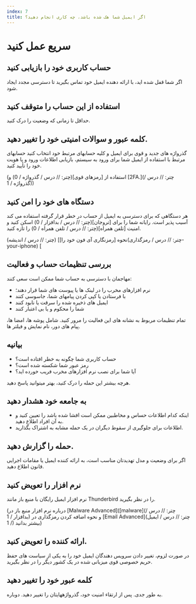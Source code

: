 ```yaml
---
index: 7
title: اگر ایمیل شما هک شده باشد، چه کاری انجام دهید؟
---
```

# سریع عمل کنید

## حساب کاربری خود را بازیابی کنید

اگر شما قفل شده اید، با ارائه دهنده ایمیل خود تماس بگیرید تا دسترسی مجدد ایجاد شود.

##  استفاده از این حساب را متوقف کنید

حداقل تا زمانی که وضعیت را درک کنید.

## کلمه عبور و سوالات امنیتی خود را تغییر دهید.

گذرواژه های جدید و قوی برای ایمیل و کلیه حسابهای مرتبط خود انتخاب کنید حسابهای مرتبط با استفاده از ایمیل شما برای ورود به سیستم، بازیابی اطلاعات ورود و یا هویت خود را تأیید کنید.

(استفاده از [رمزهای قوی](چتر: // درس / گذرواژه / 0) و [2FA.](چتر: // درس / گذرواژه / 1))

## دستگاه های خود را امن کنید

هر دستگاهی که برای دسترسی به ایمیل از حساب در خطر قرار گرفته استفاده می کند آسیب پذیر است. رایانه شما را برای [تروجان](چتر: // درس / بدافزار / 0) اسکن کنید و امنیت [تلفن همراه](چتر: // درس / تلفن همراه / 0) را تازه کنید.

(چتر: // درس / اندیشه) [نحوه [رمزنگاری آی فون خود را](چتر: // درس / رمزگذاری-your-iphone) [

## بررسی تنظیمات حساب و فعالیت

مهاجمان با دسترسی به حساب شما ممکن است سعی کنند:

*   نرم افزارهای مخرب را در لینک ها یا پیوست های شما قرار دهند؛
*   با فرستادن یا کپی کردن پیامهای شما، جاسوسی کنند
*   ایمیل های ذخیره شده را سرقت یا نابود کنند
*   شما را محکوم و یا بی اعتبار کنند

تمام تنظیمات مربوط به نشانه های این فعالیت را مرور کنید. شامل پوشه ها، امضا ها، پیام های دور، نام نمایش و فیلتر ها.

## بیانیه

*   حساب کاربری شما چگونه به خطر افتاده است؟
*   رمز عبور شما شکسته شده است؟
*   آیا شما برای نصب نرم افزارهای مخرب فریب خورده اید؟

هرچه بیشتر این حمله را درک کنید، بهتر میتوانید پاسخ دهید.

## به جامعه خود هشدار دهید

*   اینکه کدام اطلاعات حساس و مخاطبین ممکن است افشا شده باشد را تعیین  کنید و به آن افراد اطلاع دهید.
*    اطلاعات برای جلوگیری از سقوط دیگران در یک حمله مشابه به اشتراک بگذارید.

## حمله را گزارش دهید.

اگر برای وضعیت و مدل تهدیدتان مناسب است، به ارائه کننده ایمیل یا مقامات اجرایی قانون اطلاع دهید.

##  نرم افزار را تعویض کنید

نرم افزار ایمیل رایگان با منبع باز مانند Thunderbird را در نظر بگیرید.

(درباره نرم افزار منبع باز در [Malware Advanced]([malware](چتر: // درس / بدافزار / 1) و نحوه اضافه کردن رمزگذاری در [Email Advanced](چتر: // درس / ایمیل / 1) بیشتر بدانید)

## ارائه کننده را تعویض کنید.

در صورت لزوم، تغییر دادن سرویس دهندگان ایمیل خود را به یکی از سیاست های حفظ حریم خصوصی قوی میزبانی شده در یک کشور دیگر را در نظر بگیرید.

## کلمه عبور خود را تغییر دهید

به طور جدی. پس از ارتقاء امنیت خود، گذرواژههایتان را تغییر دهید. دوباره.